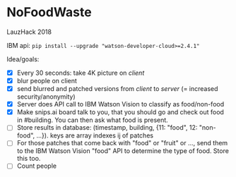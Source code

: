 # NoFoodWaste
LauzHack 2018

IBM api:
`pip install --upgrade "watson-developer-cloud>=2.4.1"`

Idea/goals:
- [x] Every 30 seconds: take 4K picture on *client*
- [x] blur people on client
- [x] send blurred and patched versions from *client* to *server* (= increased security/anonymity)
- [x] Server does API call to IBM Watson Vision to classify as food/non-food
- [x] Make snips.ai board talk to you, that you should go and check out food in #building. You can then ask what food is present.
- [ ] Store results in database: (timestamp, building, {11: "food", 12: "non-food", ...}). keys are array indexes ij of patches
- [ ] For those patches that come back with "food" or "fruit" or ..., send them to the IBM Watson Vision "food" API to determine the type of food. Store this too.
- [ ] Count people
